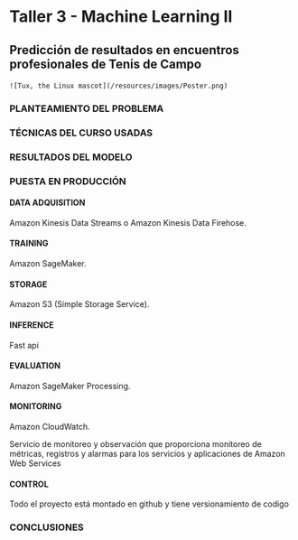 <h1>Taller 3 - Machine Learning II</h1>
<h2>Predicción de resultados en encuentros profesionales de Tenis de Campo</h2>

    ![Tux, the Linux mascot](/resources/images/Poster.png)
### PLANTEAMIENTO DEL PROBLEMA

### TÉCNICAS DEL CURSO USADAS

### RESULTADOS DEL MODELO

### PUESTA EN PRODUCCIÓN

#### DATA ADQUISITION

Amazon Kinesis Data Streams o Amazon Kinesis Data Firehose.

#### TRAINING

Amazon SageMaker.

#### STORAGE

Amazon S3 (Simple Storage Service).

#### INFERENCE

Fast api

#### EVALUATION

Amazon SageMaker Processing.

#### MONITORING

Amazon CloudWatch.

Servicio de monitoreo y observación que proporciona monitoreo de métricas, registros y alarmas para los servicios y aplicaciones de Amazon Web Services 

#### CONTROL

Todo el proyecto está montado en github y tiene versionamiento de codigo

### CONCLUSIONES